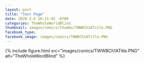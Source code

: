 ```yaml
---
layout: post
title: "Test Page"
date: 2020-2-6 18:21:45 -0700
categories: TheWholeWorldBlind
thumbnail: images/comics/thumbs/TWWBCh1ATitle.PNG
facebook_type: 
facebook_image: images/comics/TWWBCh1ATitle.PNG
---
```


{% include figure.html src="images/comics/TWWBCh1ATitle.PNG" alt="TheWholeWordBlind" %}
